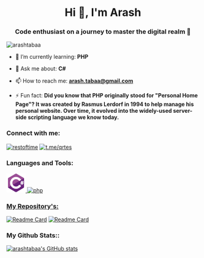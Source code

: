 <h1 align="center">Hi 👋, I'm Arash</h1>
<h3 align="center">Code enthusiast on a journey to master the digital realm 🚀</h3>

<p align="left"> <img src="https://komarev.com/ghpvc/?username=arashtabaa&label=Profile%20views&color=0e75b6&style=flat" alt="arashtabaa" /> </p>

- 🌱 I’m currently learning: **PHP**

- 💬 Ask me about: **C#**

- 📫 How to reach me: **arash.tabaa@gmail.com**

- ⚡ Fun fact: **Did you know that PHP originally stood for "Personal Home Page"? It was created by Rasmus Lerdorf in 1994 to help manage his personal website. Over time, it evolved into the widely-used server-side scripting language we know today.**

<h3 align="left">Connect with me:</h3>
<p align="left">
<a href="https://discord.gg/restoftime" target="blank"><img align="center" src="https://img.icons8.com/?size=100&id=61604&format=png&color=000000" alt="restoftime" height="40" width="40" /></a>
<a href="https://t.me/qrtes" target="blank"><img align="center" src="https://img.icons8.com/?size=100&id=114954&format=png&color=000000" alt="t.me/qrtes" height="40" width="40" /></a> </p>

<h3 align="left">Languages and Tools:</h3>
<p align="left"> <a href="https://www.w3schools.com/cs/" target="_blank" rel="noreferrer"> <img src="https://github.com/devicons/devicon/blob/master/icons/csharp/csharp-original.svg" alt="csharp" width="50" height="50"/> 
<a href="https://www.w3schools.com/php" target="_blank" rel="noreferrer"> <img src="https://skillicons.dev/icons?i=php" alt="php" </a> </p>

<h3 align="left">My Repository's:</h3>

[![Readme Card](https://github-readme-stats.vercel.app/api/pin/?username=arashtabaa&repo=DataArrayApp)](https://github.com/arashtabaa/DataArrayApp)
[![Readme Card](https://github-readme-stats.vercel.app/api/pin/?username=arashtabaa&repo=Stack-QueueApp)](https://github.com/arashtabaa/Stack-QueueApp)

<h3 align="left">My Github Stats::</h3>

[![arashtabaa's GitHub stats](https://github-readme-stats.vercel.app/api?username=arashtabaa&show_icons=true&theme=github_dark)](https://github.com/anuraghazra/github-readme-stats)
